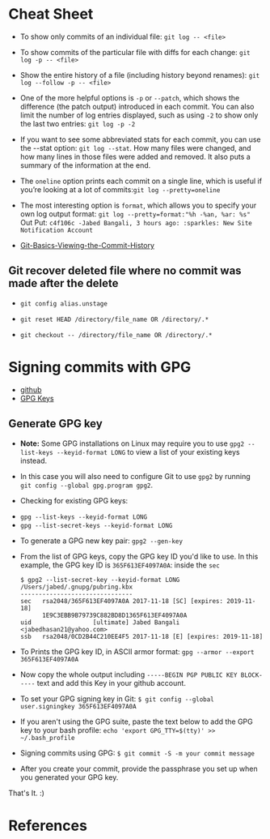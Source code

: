 # Cheat Sheet
+ To show only commits of an individual file: `git log -- <file>`

+ To show commits of the particular file with diffs for each change: `git log -p -- <file>`

+ Show the entire history of a file (including history beyond renames): `git log --follow -p -- <file>`

+ One of the more helpful options is `-p` or `--patch`, which shows the difference (the patch output) introduced in each commit. You can also limit the number of log entries displayed, such as using `-2` to show only the last two entries: `git log -p -2`

+ If you want to see some abbreviated stats for each commit, you can use the --stat option: `git log --stat`. How many files were changed, and how many lines in those files were added and removed. It also puts a summary of the information at the end.

+ The `oneline` option prints each commit on a single line, which is useful if you’re looking at a lot of commits:`git log --pretty=oneline`

+ The most interesting option is `format`, which allows you to specify your own log output format: `git log --pretty=format:"%h -%an, %ar: %s"`
 Out Put: `c4f106c -Jabed Bangali, 3 hours ago: :sparkles: New Site Notification Account`

+ [Git-Basics-Viewing-the-Commit-History](https://git-scm.com/book/en/v2/Git-Basics-Viewing-the-Commit-History)

## Git recover deleted file where no commit was made after the delete
+ `git config alias.unstage`

+ `git reset HEAD /directory/file_name OR /directory/.*`

+ `git checkout -- /directory/file_name OR /directory/.*`

# Signing commits with GPG
+ [github](https://help.github.com/articles/signing-commits-with-gpg/)
+ [GPG Keys](https://youtu.be/xj9OiJL56pM)
## Generate GPG key
+ **Note:** Some GPG installations on Linux may require you to use `gpg2 --list-keys --keyid-format LONG` to view a list of your existing keys instead.

+ In this case you will also need to configure Git to use `gpg2` by running `git config --global gpg.program gpg2`.

+ Checking for existing GPG keys:
 - `gpg --list-keys --keyid-format LONG`
 - `gpg --list-secret-keys --keyid-format LONG`

+ To generate a GPG new key pair: `gpg2 --gen-key`

+ From the list of GPG keys, copy the GPG key ID you'd like to use. In this example, the GPG key ID is `365F613EF4097A0A`: inside the `sec`

  ```
  $ gpg2 --list-secret-key --keyid-format LONG
  /Users/jabed/.gnupg/pubring.kbx
  -------------------------------
  sec   rsa2048/365F613EF4097A0A 2017-11-18 [SC] [expires: 2019-11-18]
        1E9C3EBB9B79739C882BD8D1365F613EF4097A0A
  uid                 [ultimate] Jabed Bangali <jabedhasan21@yahoo.com>
  ssb   rsa2048/0CD2B44C210EE4F5 2017-11-18 [E] [expires: 2019-11-18]
  ```

+ To Prints the GPG key ID, in ASCII armor format: `gpg --armor --export 365F613EF4097A0A`

+ Now copy the whole output including `-----BEGIN PGP PUBLIC KEY BLOCK-----` text and add this Key in your github account.

+ To set your GPG signing key in Git:
 `$ git config --global user.signingkey 365F613EF4097A0A`

+ If you aren't using the GPG suite, paste the text below to add the GPG key to your bash profile: `echo 'export GPG_TTY=$(tty)' >> ~/.bash_profile`

+ Signing commits using GPG: `$ git commit -S -m your commit message`

+ After you create your commit, provide the passphrase you set up when you generated your GPG key.

That's It. :)

# References

